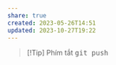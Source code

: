 ```yaml
---
share: true
created: 2023-05-26T14:51
updated: 2023-10-27T19:22
---
```

> [!Tip] Phím tắt
> <kbd>git push</kbd>

